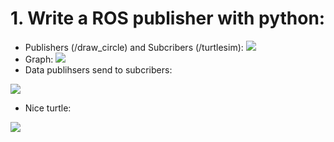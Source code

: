 # 1. Write a ROS publisher with python:
+ Publishers (/draw_circle) and Subcribers (/turtlesim):
![](https://i.imgur.com/jSuEieX.png)
+ Graph: 
![](https://i.imgur.com/9aRDT1i.png)
+ Data publihsers send to subcribers: 

![](https://i.imgur.com/H7JazFZ.png)
+ Nice turtle: 

![](https://i.imgur.com/OZ7K72q.png)



